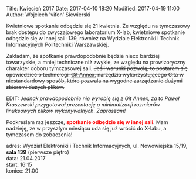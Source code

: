 Title: Kwiecień 2017
Date: 2017-04-10 18:20
Modified: 2017-04-19 11:00
Author: Wojciech 'vifon' Siewierski

Kwietniowe spotkanie odbędzie się 21 kwietnia. Ze względu na
tymczasowy brak dostępu do zwyczajowego laboratorium X-lab, kwietniowe
spotkanie odbędzie się w innej sali: 139, również na Wydziale
Elektroniki i Technik Informacyjnych Politechniki Warszawskiej.

Zakładam, że spotkanie prawdopodobnie będzie nieco bardziej
towarzyskie, a mniej techniczne niż zwykle, ze względu na
prowizoryczny charakter doboru tymczasowej sali. <strike>Jeśli warunki
pozwolą, to postaram się opowiedzieć o technologii [Git Annex][1],
narzędzia wykorzystującego Gita w niestandardowy sposób, które pozwala
na wygodne zarządzanie dużymi zbiorami dużych plików.</strike>

EDIT: *Jednak prawdopodobnie nie wyrobię się z Git Annex, za to Paweł
Kraszewski przygotował prezentację o minimalizacji rozmiarów
linuksowych plików wykonywalnych. Zapraszam!*

[1]: https://git-annex.branchable.com/

Podkreślam raz jeszcze, <span style="color: red">**spotkanie odbędzie
się w innej sali**</span>. Mam nadzieję, że w przyszłym miesiącu uda
się już wrócić do X-labu, a tymczasem do zobaczenia!

adres: Wydział Elektroniki i Technik Informacyjnych, ul. Nowowiejska 15/19, **sala 139** (pierwsze piętro)  
data: 21.04.2017  
start: 16:15  
koniec: 21:00
